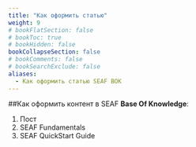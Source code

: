 ```yaml
---
title: "Как оформить статью"
weight: 9
# bookFlatSection: false
# bookToc: true
# bookHidden: false
bookCollapseSection: false
# bookComments: false
# bookSearchExclude: false
aliases:
  - Как оформить статью SEAF BOK
---
```



##Как оформить контент в SEAF **Base Of Knowledge**:
1. Пост
2. SEAF Fundamentals
3. SEAF QuickStart Guide